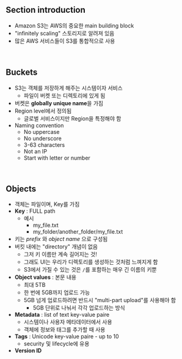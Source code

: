 ## Section introduction

- Amazon S3는 AWS의 중요한 main building block
- "infinitely scaling" 스토리지로 알려져 있음
- 많은 AWS 서비스들이 S3를 통합적으로 사용

<br>

## Buckets

- S3는 객체를 저장하게 해주는 시스템이자 서비스
  - 파일이 버켓 또는 디렉토리에 있게 됨
- 버켓은 **globally unique name**을 가짐
- Region level에서 정의됨
  - 글로벌 서비스이지만 Region을 특정해야 함
- Naming convention
  - No uppercase
  - No underscore
  - 3-63 characters
  - Not an IP
  - Start with letter or number

<br>

## Objects

- 객체는 파일이며, Key를 가짐
- **Key** : FULL path
  - 예시
    - my_file.txt
    - my_folder/another_folder/my_file.txt
- 키는 _prefix_ 와 _object name_ 으로 구성됨
- 버킷 내에는 "directory" 개념이 없음
  - 그저 키 이름만 계속 길어지는 것!
  - 그래도 UI는 우리가 디렉토리를 생성하는 것처럼 느껴지게 함
  - S3에서 가질 수 있는 것은 `/`를 포함하는 매우 긴 이름의 키뿐
- **Object values** : 본문 내용
  - 최대 5TB
  - 한 번에 5GB까지 업로드 가능
  - 5GB 넘게 업로드하려면 반드시 "multi-part upload"를 사용해야 함
    - 5GB 단위로 나눠서 각각 업로드하는 방식
- **Metadata** : list of text key-value paire
  - 시스템이나 사용자 메타데이터에서 사용
  - 객체에 정보와 태그를 추가할 때 사용
- **Tags** : Unicode key-value paire - up to 10
  - security 및 lifecycle에 유용
- **Version ID**
